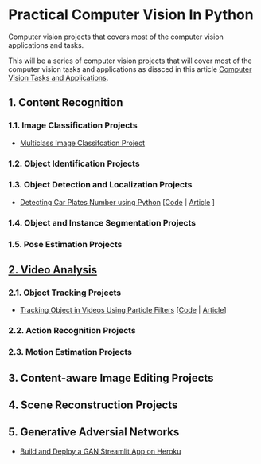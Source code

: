 # Practical Computer Vision In Python #
Computer vision projects that covers most of the computer vision applications and tasks.

This will be a series of computer vision projects that will cover most of the computer vision tasks and applications as dissced in this article [Computer Vision Tasks and Applications](https://pub.towardsai.net/overview-of-the-computer-vision-tasks-applications-647f63e66e9f?sk=c91f0f20aa48a82fd710744258d82d3d).
 
## 1. Content Recognition

### 1.1. Image Classification Projects
* [Multiclass Image Classifcation Project](https://github.com/youssefHosni/Practical-Computer-Vision-In-Python/blob/main/image-classification/Multiclass_Image_Classification_Project.ipynb)


### 1.2. Object Identification Projects

### 1.3. Object Detection and Localization Projects
*  [Detecting Car Plates Number using Python]() [[Code]() | [Article]() ]


### 1.4. Object and Instance Segmentation Projects

### 1.5. Pose Estimation Projects

## [2. Video Analysis](https://github.com/youssefHosni/Practical-Computer-Vision-In-Python/tree/main/Video%20Analysis)

### 2.1. Object Tracking Projects
* [Tracking Object in Videos Using Particle Filters](https://github.com/youssefHosni/Practical-Computer-Vision-In-Python/tree/main/Tracking%20Objects%20in%20Video%20with%20Particle%20Filters) [[Code](https://github.com/youssefHosni/Practical-Computer-Vision-In-Python/tree/main/Tracking%20Objects%20in%20Video%20with%20Particle%20Filters) | [Article](https://pub.towardsai.net/object-tracking-with-particle-filters-in-python-77a61bb4fd91?sk=a0be61dc1c3609cbc6d7515d306355f3)]


### 2.2. Action Recognition Projects

### 2.3. Motion Estimation Projects

## 3. Content-aware Image Editing Projects

## 4. Scene Reconstruction Projects

## 5. Generative Adversial Networks 

* [Build and Deploy a GAN Streamlit App on Heroku]()


